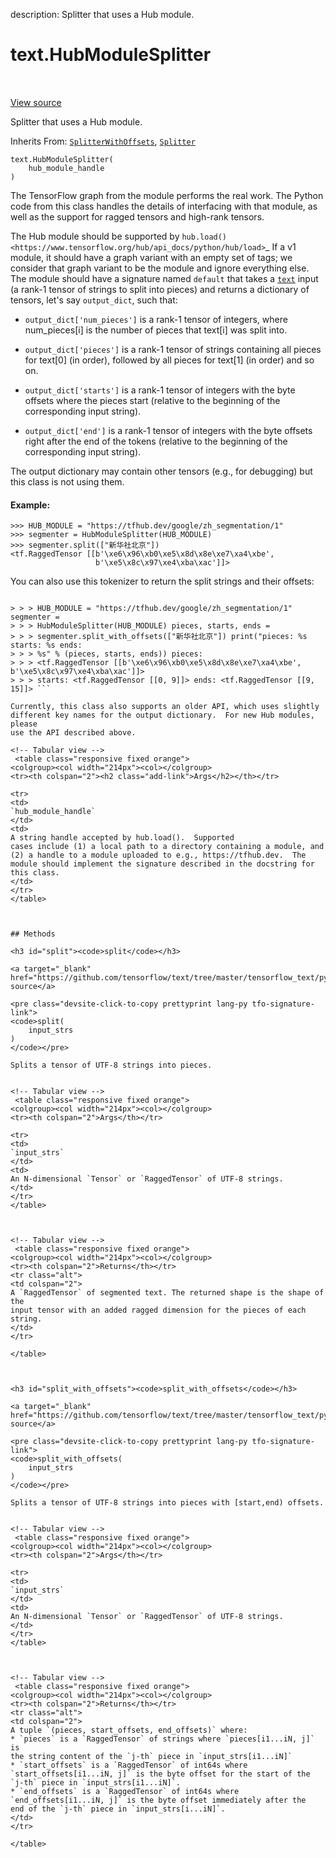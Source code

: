 description: Splitter that uses a Hub module.

<div itemscope itemtype="http://developers.google.com/ReferenceObject">
<meta itemprop="name" content="text.HubModuleSplitter" />
<meta itemprop="path" content="Stable" />
<meta itemprop="property" content="__init__"/>
<meta itemprop="property" content="split"/>
<meta itemprop="property" content="split_with_offsets"/>
</div>

# text.HubModuleSplitter

<!-- Insert buttons and diff -->

<table class="tfo-notebook-buttons tfo-api nocontent" align="left">

</table>

<a target="_blank" href="https://github.com/tensorflow/text/tree/master/tensorflow_text/python/ops/hub_module_splitter.py">View source</a>



Splitter that uses a Hub module.

Inherits From: [`SplitterWithOffsets`](../text/SplitterWithOffsets.md),
[`Splitter`](../text/Splitter.md)

<pre class="devsite-click-to-copy prettyprint lang-py tfo-signature-link">
<code>text.HubModuleSplitter(
    hub_module_handle
)
</code></pre>



<!-- Placeholder for "Used in" -->

The TensorFlow graph from the module performs the real work.  The Python code
from this class handles the details of interfacing with that module, as well
as the support for ragged tensors and high-rank tensors.

The Hub module should be supported by `hub.load()
<https://www.tensorflow.org/hub/api_docs/python/hub/load>`_ If a v1 module, it
should have a graph variant with an empty set of tags; we consider that graph
variant to be the module and ignore everything else.  The module should have a
signature named `default` that takes a <a href="../text.md"><code>text</code></a> input (a rank-1 tensor of
strings to split into pieces) and returns a dictionary of tensors, let's say
`output_dict`, such that:

* `output_dict['num_pieces']` is a rank-1 tensor of integers, where
num_pieces[i] is the number of pieces that text[i] was split into.

* `output_dict['pieces']` is a rank-1 tensor of strings containing all pieces
for text[0] (in order), followed by all pieces for text[1] (in order) and so
on.

* `output_dict['starts']` is a rank-1 tensor of integers with the byte offsets
where the pieces start (relative to the beginning of the corresponding input
string).

* `output_dict['end']` is a rank-1 tensor of integers with the byte offsets
right after the end of the tokens (relative to the beginning of the
corresponding input string).

The output dictionary may contain other tensors (e.g., for debugging) but this
class is not using them.

#### Example:

```
>>> HUB_MODULE = "https://tfhub.dev/google/zh_segmentation/1"
>>> segmenter = HubModuleSplitter(HUB_MODULE)
>>> segmenter.split(["新华社北京"])
<tf.RaggedTensor [[b'\xe6\x96\xb0\xe5\x8d\x8e\xe7\xa4\xbe',
                   b'\xe5\x8c\x97\xe4\xba\xac']]>
```

You can also use this tokenizer to return the split strings and their offsets:
```

> > > HUB_MODULE = "https://tfhub.dev/google/zh_segmentation/1" segmenter =
> > > HubModuleSplitter(HUB_MODULE) pieces, starts, ends =
> > > segmenter.split_with_offsets(["新华社北京"]) print("pieces: %s starts: %s ends:
> > > %s" % (pieces, starts, ends)) pieces:
> > > <tf.RaggedTensor [[b'\xe6\x96\xb0\xe5\x8d\x8e\xe7\xa4\xbe', b'\xe5\x8c\x97\xe4\xba\xac']]>
> > > starts: <tf.RaggedTensor [[0, 9]]> ends: <tf.RaggedTensor [[9, 15]]> ```

Currently, this class also supports an older API, which uses slightly
different key names for the output dictionary.  For new Hub modules, please
use the API described above.

<!-- Tabular view -->
 <table class="responsive fixed orange">
<colgroup><col width="214px"><col></colgroup>
<tr><th colspan="2"><h2 class="add-link">Args</h2></th></tr>

<tr>
<td>
`hub_module_handle`
</td>
<td>
A string handle accepted by hub.load().  Supported
cases include (1) a local path to a directory containing a module, and
(2) a handle to a module uploaded to e.g., https://tfhub.dev.  The
module should implement the signature described in the docstring for
this class.
</td>
</tr>
</table>



## Methods

<h3 id="split"><code>split</code></h3>

<a target="_blank" href="https://github.com/tensorflow/text/tree/master/tensorflow_text/python/ops/hub_module_splitter.py">View source</a>

<pre class="devsite-click-to-copy prettyprint lang-py tfo-signature-link">
<code>split(
    input_strs
)
</code></pre>

Splits a tensor of UTF-8 strings into pieces.


<!-- Tabular view -->
 <table class="responsive fixed orange">
<colgroup><col width="214px"><col></colgroup>
<tr><th colspan="2">Args</th></tr>

<tr>
<td>
`input_strs`
</td>
<td>
An N-dimensional `Tensor` or `RaggedTensor` of UTF-8 strings.
</td>
</tr>
</table>



<!-- Tabular view -->
 <table class="responsive fixed orange">
<colgroup><col width="214px"><col></colgroup>
<tr><th colspan="2">Returns</th></tr>
<tr class="alt">
<td colspan="2">
A `RaggedTensor` of segmented text. The returned shape is the shape of the
input tensor with an added ragged dimension for the pieces of each string.
</td>
</tr>

</table>



<h3 id="split_with_offsets"><code>split_with_offsets</code></h3>

<a target="_blank" href="https://github.com/tensorflow/text/tree/master/tensorflow_text/python/ops/hub_module_splitter.py">View source</a>

<pre class="devsite-click-to-copy prettyprint lang-py tfo-signature-link">
<code>split_with_offsets(
    input_strs
)
</code></pre>

Splits a tensor of UTF-8 strings into pieces with [start,end) offsets.


<!-- Tabular view -->
 <table class="responsive fixed orange">
<colgroup><col width="214px"><col></colgroup>
<tr><th colspan="2">Args</th></tr>

<tr>
<td>
`input_strs`
</td>
<td>
An N-dimensional `Tensor` or `RaggedTensor` of UTF-8 strings.
</td>
</tr>
</table>



<!-- Tabular view -->
 <table class="responsive fixed orange">
<colgroup><col width="214px"><col></colgroup>
<tr><th colspan="2">Returns</th></tr>
<tr class="alt">
<td colspan="2">
A tuple `(pieces, start_offsets, end_offsets)` where:
* `pieces` is a `RaggedTensor` of strings where `pieces[i1...iN, j]` is
the string content of the `j-th` piece in `input_strs[i1...iN]`
* `start_offsets` is a `RaggedTensor` of int64s where
`start_offsets[i1...iN, j]` is the byte offset for the start of the
`j-th` piece in `input_strs[i1...iN]`.
* `end_offsets` is a `RaggedTensor` of int64s where
`end_offsets[i1...iN, j]` is the byte offset immediately after the
end of the `j-th` piece in `input_strs[i...iN]`.
</td>
</tr>

</table>





